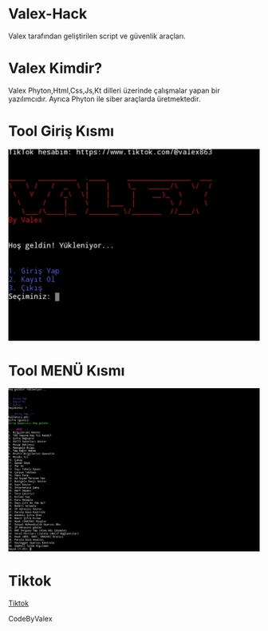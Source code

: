 # Valex-Hack
Valex tarafından geliştirilen script ve güvenlik araçları.


# Valex Kimdir?
Valex Phyton,Html,Css,Js,Kt dilleri üzerinde çalışmalar yapan bir yazılımcıdır.
Ayrıca Phyton ile siber araçlarda üretmektedir.

# Tool Giriş Kısmı
![Tool Giriş](Tool.jpg)

# Tool MENÜ Kısmı

![Tool Menü](ToolMenu.jpg)


# Tiktok 

[Tiktok](https://www.tiktok.com/@valex863)

CodeByValex
